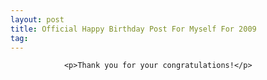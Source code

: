 ```yaml
---
layout: post
title: Official Happy Birthday Post For Myself For 2009
tag: 
---
```



                <p>Thank you for your congratulations!</p>
            
